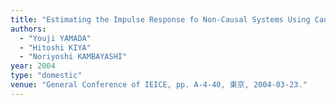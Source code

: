 ```yaml
---
title: "Estimating the Impulse Response fo Non-Causal Systems Using Causal Adaptive Estimation Algorithm"
authors:
  - "Youji YAMADA"
  - "Hitoshi KIYA"
  - "Noriyoshi KAMBAYASHI"
year: 2004
type: "domestic"
venue: "General Conference of IEICE, pp. A-4-40, 東京, 2004-03-23."
---
```


